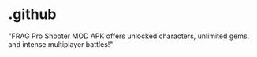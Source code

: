 # .github
"FRAG Pro Shooter MOD APK offers unlocked characters, unlimited gems, and intense multiplayer battles!"
